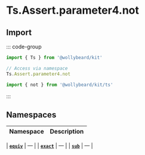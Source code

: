 # Ts.Assert.parameter4.not

## Import

::: code-group

```typescript [Namespace]
import { Ts } from '@wollybeard/kit'

// Access via namespace
Ts.Assert.parameter4.not
```

```typescript [Barrel]
import { not } from '@wollybeard/kit/ts'
```

:::

## Namespaces

| Namespace | Description |
| --------- | ----------- |

| [**`equiv`**](/api/ts/assert/parameter4/not/equiv) | — |
| [**`exact`**](/api/ts/assert/parameter4/not/exact) | — |
| [**`sub`**](/api/ts/assert/parameter4/not/sub) | — |
